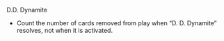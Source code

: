 D.D. Dynamite

*   Count the number of cards removed from play when “D. D. Dynamite” resolves, not when it is activated.

